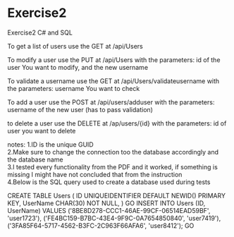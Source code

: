 # Exercise2
Exercise2 C# and SQL


To get a list of users use the GET at /api/Users

To modify a user use the PUT at /api/Users with the parameters: id of the user You want to modify, and the new username

To validate a username use the GET at /api/Users/validateusername with the parameters: username You want to check

To add a user use the POST at /api/users/adduser with the parameters: username of the new user (has to pass validation)

to delete a user use the DELETE at /ap/users/{id} with the parameters: id of user you want to delete


notes: 
1.ID is the unique GUID  
2.Make sure to change the connection too the database accordingly and the database name  
3.I tested every functionality from the PDF and it worked, if something is missing I might have not concluded that from the instruction  
4.Below is the SQL query used to create a database used during tests  


CREATE TABLE Users
(
ID UNIQUEIDENTIFIER DEFAULT NEWID() PRIMARY KEY,
UserName CHAR(30) NOT NULL,
)
GO
INSERT INTO Users (ID, UserName)
VALUES ('8BE8D278-CCC1-46AE-99CF-06514EAD59BF', 'user1723'),
('FE4BC159-B7BC-43E4-9F9C-0A7654850840', 'user7419'),
('3FA85F64-5717-4562-B3FC-2C963F66AFA6', 'user8412');
GO

